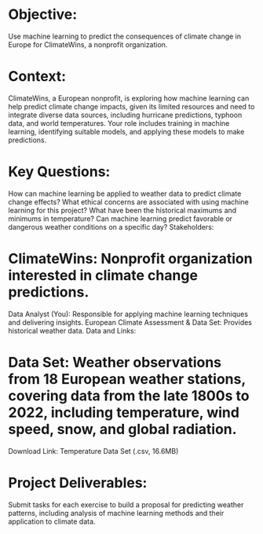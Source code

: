 # Objective:
Use machine learning to predict the consequences of climate change in Europe for ClimateWins, a nonprofit organization.

# Context:
ClimateWins, a European nonprofit, is exploring how machine learning can help predict climate change impacts, given its limited resources and need to integrate diverse data sources, including hurricane predictions, typhoon data, and world temperatures. Your role includes training in machine learning, identifying suitable models, and applying these models to make predictions.

# Key Questions:

How can machine learning be applied to weather data to predict climate change effects?
What ethical concerns are associated with using machine learning for this project?
What have been the historical maximums and minimums in temperature?
Can machine learning predict favorable or dangerous weather conditions on a specific day?
Stakeholders:

# ClimateWins: Nonprofit organization interested in climate change predictions.
Data Analyst (You): Responsible for applying machine learning techniques and delivering insights.
European Climate Assessment & Data Set: Provides historical weather data.
Data and Links:

# Data Set: Weather observations from 18 European weather stations, covering data from the late 1800s to 2022, including temperature, wind speed, snow, and global radiation.
Download Link: Temperature Data Set (.csv, 16.6MB)

# Project Deliverables:
Submit tasks for each exercise to build a proposal for predicting weather patterns, including analysis of machine learning methods and their application to climate data.







